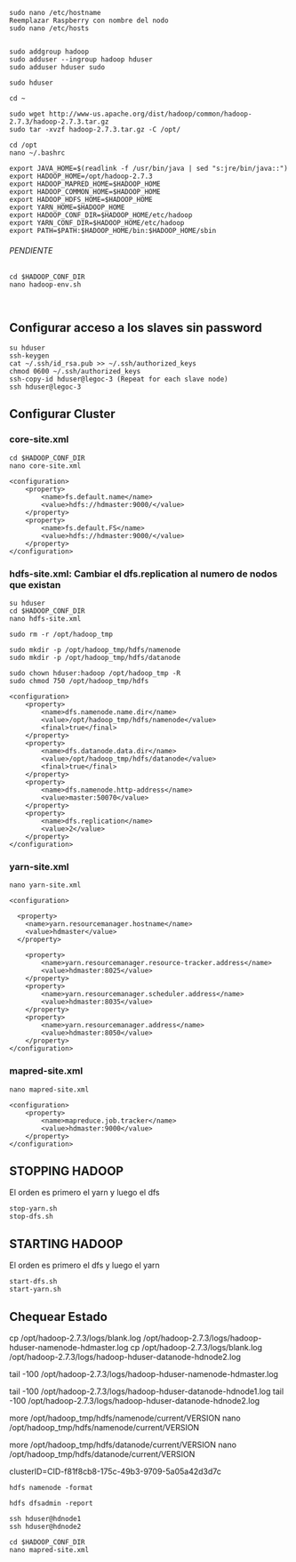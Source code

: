 
```
sudo nano /etc/hostname
Reemplazar Raspberry con nombre del nodo
sudo nano /etc/hosts


sudo addgroup hadoop
sudo adduser --ingroup hadoop hduser
sudo adduser hduser sudo

sudo hduser

cd ~

sudo wget http://www-us.apache.org/dist/hadoop/common/hadoop-2.7.3/hadoop-2.7.3.tar.gz
sudo tar -xvzf hadoop-2.7.3.tar.gz -C /opt/

cd /opt
nano ~/.bashrc
```


```
export JAVA_HOME=$(readlink -f /usr/bin/java | sed "s:jre/bin/java::")
export HADOOP_HOME=/opt/hadoop-2.7.3
export HADOOP_MAPRED_HOME=$HADOOP_HOME
export HADOOP_COMMON_HOME=$HADOOP_HOME
export HADOOP_HDFS_HOME=$HADOOP_HOME
export YARN_HOME=$HADOOP_HOME
export HADOOP_CONF_DIR=$HADOOP_HOME/etc/hadoop
export YARN_CONF_DIR=$HADOOP_HOME/etc/hadoop
export PATH=$PATH:$HADOOP_HOME/bin:$HADOOP_HOME/sbin
```



###### PENDIENTE
```
cd $HADOOP_CONF_DIR
nano hadoop-env.sh



```



## Configurar acceso a los slaves sin password

```
su hduser  
ssh-keygen  
cat ~/.ssh/id_rsa.pub >> ~/.ssh/authorized_keys  
chmod 0600 ~/.ssh/authorized_keys  
ssh-copy-id hduser@legoc-3 (Repeat for each slave node)  
ssh hduser@legoc-3
```






## Configurar Cluster


### core-site.xml
```
cd $HADOOP_CONF_DIR
nano core-site.xml
```

```
<configuration>
    <property>
        <name>fs.default.name</name>
        <value>hdfs://hdmaster:9000/</value>
    </property>
    <property>
        <name>fs.default.FS</name>
        <value>hdfs://hdmaster:9000/</value>
    </property>
</configuration>
```

### hdfs-site.xml: Cambiar el dfs.replication al numero de nodos que existan
```
su hduser
cd $HADOOP_CONF_DIR
nano hdfs-site.xml

sudo rm -r /opt/hadoop_tmp

sudo mkdir -p /opt/hadoop_tmp/hdfs/namenode
sudo mkdir -p /opt/hadoop_tmp/hdfs/datanode

sudo chown hduser:hadoop /opt/hadoop_tmp -R
sudo chmod 750 /opt/hadoop_tmp/hdfs

```
```
<configuration>
    <property>
        <name>dfs.namenode.name.dir</name>
        <value>/opt/hadoop_tmp/hdfs/namenode</value>
        <final>true</final>
    </property>
    <property>
        <name>dfs.datanode.data.dir</name>
        <value>/opt/hadoop_tmp/hdfs/datanode</value>
        <final>true</final>
    </property>
    <property>
        <name>dfs.namenode.http-address</name>
        <value>master:50070</value>
    </property>
    <property>
        <name>dfs.replication</name>
        <value>2</value>
    </property>
</configuration>
```


### yarn-site.xml

```
nano yarn-site.xml
```
```
<configuration>

  <property>
    <name>yarn.resourcemanager.hostname</name>
    <value>hdmaster</value>
  </property>

    <property>
        <name>yarn.resourcemanager.resource-tracker.address</name>
        <value>hdmaster:8025</value>
    </property>
    <property>
        <name>yarn.resourcemanager.scheduler.address</name>
        <value>hdmaster:8035</value>
    </property>
    <property>
        <name>yarn.resourcemanager.address</name>
        <value>hdmaster:8050</value>
    </property>
</configuration>
```




### mapred-site.xml

```
nano mapred-site.xml
```
```
<configuration>
    <property>
        <name>mapreduce.job.tracker</name>
        <value>hdmaster:9000</value>
    </property>
</configuration>
```








## STOPPING HADOOP
El orden es primero el yarn y luego el dfs
```
stop-yarn.sh  
stop-dfs.sh  
```

## STARTING HADOOP
El orden es primero el dfs y luego el yarn
```
start-dfs.sh  
start-yarn.sh
```


## Chequear Estado

cp /opt/hadoop-2.7.3/logs/blank.log /opt/hadoop-2.7.3/logs/hadoop-hduser-namenode-hdmaster.log
cp /opt/hadoop-2.7.3/logs/blank.log /opt/hadoop-2.7.3/logs/hadoop-hduser-datanode-hdnode2.log

tail -100 /opt/hadoop-2.7.3/logs/hadoop-hduser-namenode-hdmaster.log

tail -100 /opt/hadoop-2.7.3/logs/hadoop-hduser-datanode-hdnode1.log
tail -100 /opt/hadoop-2.7.3/logs/hadoop-hduser-datanode-hdnode2.log

more /opt/hadoop_tmp/hdfs/namenode/current/VERSION
nano /opt/hadoop_tmp/hdfs/namenode/current/VERSION

more /opt/hadoop_tmp/hdfs/datanode/current/VERSION
nano /opt/hadoop_tmp/hdfs/datanode/current/VERSION

clusterID=CID-f81f8cb8-175c-49b3-9709-5a05a42d3d7c


```
hdfs namenode -format

hdfs dfsadmin -report

ssh hduser@hdnode1
ssh hduser@hdnode2

cd $HADOOP_CONF_DIR
nano mapred-site.xml
```
